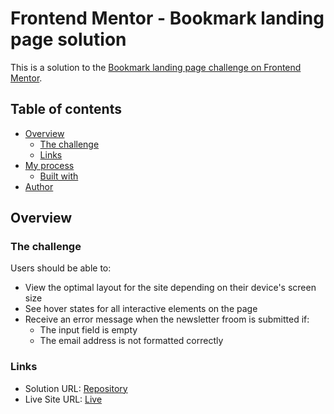 # Frontend Mentor - Bookmark landing page solution

This is a solution to the [Bookmark landing page challenge on Frontend Mentor](https://www.frontendmentor.io/challenges/bookmark-landing-page-5d0b588a9edda32581d29158). 

## Table of contents

- [Overview](#overview)
    - [The challenge](#the-challenge)
    - [Links](#links)
- [My process](#my-process)
  - [Built with](#built-with)
- [Author](#author)

## Overview

### The challenge

Users should be able to:

- View the optimal layout for the site depending on their device's screen size
- See hover states for all interactive elements on the page
- Receive an error message when the newsletter froom is submitted if:
  - The input field is empty
  - The email address is not formatted correctly

### Links

- Solution URL: [Repository](https://github.com/aniru-dh21/Bookmark-Landing-Page/tree/master)
- Live Site URL: [Live](https://incomparable-narwhal-10dd62.netlify.app/)
